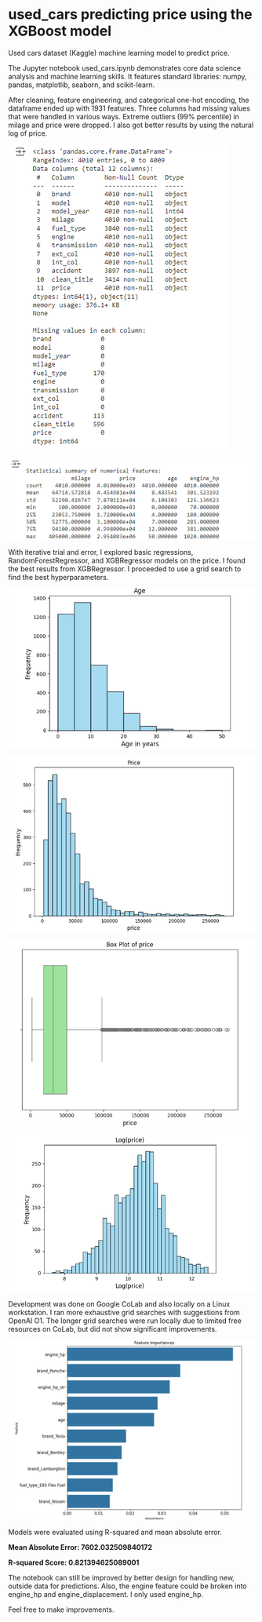 # used_cars predicting price using the XGBoost model
Used cars dataset (Kaggle) machine learning model to predict price.

The Jupyter notebook used_cars.ipynb demonstrates core data science analysis and machine learning skills. It features standard libraries: numpy, pandas, matplotlib, seaborn, and scikit-learn.

After cleaning, feature engineering, and categorical one-hot encoding, the dataframe ended up with 1931 features. Three columns had missing values that were handled in various ways. Extreme outliers (99% percentile) in milage and price were dropped. I also got better results by using the natural log of price.

![info](used-cars-info.png)

![info-2](used-cars-info-2.png)

With iterative trial and error, I explored basic regressions, RandomForestRegressor, and XGBRegressor models on the price. I found the best results from XGBRegressor. I proceeded to use a 
grid search to find the best hyperparameters. 

![age histogram](used-cars-age-histogram.png)

![price histogram](used-cars-price-histogram.png)

![price boxplot](used-cars-price-boxplot.png)

![log(price) histogram](used-cars-log-price-histogram.png)

Development was done on Google CoLab and also locally on a Linux workstation. I ran more exhaustive grid searches with suggestions from OpenAI O1. The longer grid searches were run locally due to limited free resources on CoLab, but did not show significant improvements.

![most importance features](used-car-feature-importances.png)

Models were evaluated using R-squared and mean absolute error.

**Mean Absolute Error: 7602.032509840172**

**R-squared Score: 0.821394625089001**

The notebook can still be improved by better design for handling new, outside data for predictions. Also, the engine feature could be broken into engine_hp and engine_displacement. I only used engine_hp.

Feel free to make improvements.



